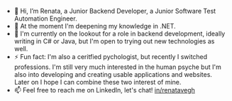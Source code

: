 - 👋 Hi, I’m Renata, a Junior Backend Developer, a Junior Software Test Automation Engineer.
- 🌱 At the moment I'm deepening my knowledge in .NET.
- 💼 I'm currently on the lookout for a role in backend development, ideally writing in C# or Java, but I'm open to trying out new technologies as well.
- ⚡ Fun fact: I'm also a ceritfied pychologist, but recently I switched professions. I'm still very much interested in the human psyche but I'm also into developing and creating usable applications and websites. Later on I hope I can combine these two interest of mine.
- 📫 Feel free to reach me on LinkedIn, let's chat! [in/renatavegh](https://www.linkedin.com/in/renatavegh/)

<!---
vrena4567/vrena4567 is a ✨ special ✨ repository because its `README.md` (this file) appears on your GitHub profile.
You can click the Preview link to take a look at your changes.
--->

